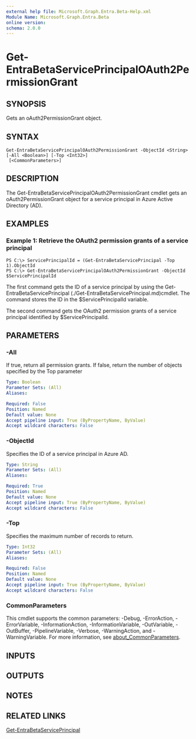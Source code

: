 ```yaml
---
external help file: Microsoft.Graph.Entra.Beta-Help.xml
Module Name: Microsoft.Graph.Entra.Beta
online version:
schema: 2.0.0
---
```


# Get-EntraBetaServicePrincipalOAuth2PermissionGrant

## SYNOPSIS
Gets an oAuth2PermissionGrant object.

## SYNTAX

```
Get-EntraBetaServicePrincipalOAuth2PermissionGrant -ObjectId <String> [-All <Boolean>] [-Top <Int32>]
 [<CommonParameters>]
```

## DESCRIPTION
The Get-EntraBetaServicePrincipalOAuth2PermissionGrant cmdlet gets an oAuth2PermissionGrant object for a service principal in Azure Active Directory (AD).

## EXAMPLES

### Example 1: Retrieve the OAuth2 permission grants of a service principal
```
PS C:\> ServicePrincipalId = (Get-EntraBetaServicePrincipal -Top 1).ObjectId
PS C:\> Get-EntraBetaServicePrincipalOAuth2PermissionGrant -ObjectId $ServicePrincipalId
```

The first command gets the ID of a service principal by using the Get-EntraBetaServicePrincipal (./Get-EntraBetaServicePrincipal.md)cmdlet. 
The command stores the ID in the $ServicePrincipalId variable.

The second command gets the OAuth2 permission grants of a service principal identified by $ServicePrincipalId.

## PARAMETERS

### -All
If true, return all permission grants.
If false, return the number of objects specified by the Top parameter

```yaml
Type: Boolean
Parameter Sets: (All)
Aliases:

Required: False
Position: Named
Default value: None
Accept pipeline input: True (ByPropertyName, ByValue)
Accept wildcard characters: False
```

### -ObjectId
Specifies the ID of a service principal in Azure AD.

```yaml
Type: String
Parameter Sets: (All)
Aliases:

Required: True
Position: Named
Default value: None
Accept pipeline input: True (ByPropertyName, ByValue)
Accept wildcard characters: False
```

### -Top
Specifies the maximum number of records to return.

```yaml
Type: Int32
Parameter Sets: (All)
Aliases:

Required: False
Position: Named
Default value: None
Accept pipeline input: True (ByPropertyName, ByValue)
Accept wildcard characters: False
```

### CommonParameters
This cmdlet supports the common parameters: -Debug, -ErrorAction, -ErrorVariable, -InformationAction, -InformationVariable, -OutVariable, -OutBuffer, -PipelineVariable, -Verbose, -WarningAction, and -WarningVariable. For more information, see [about_CommonParameters](http://go.microsoft.com/fwlink/?LinkID=113216).

## INPUTS

## OUTPUTS

## NOTES

## RELATED LINKS

[Get-EntraBetaServicePrincipal]()

